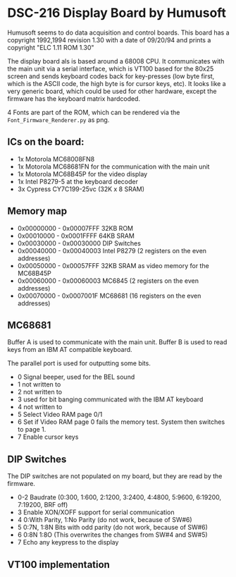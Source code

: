 # DSC-216 Display Board by Humusoft

Humusoft seems to do data acquisition and control boards. This board has a copyright 1992,1994 revision 1.30 with a date of 09/20/94 and prints a copyright "ELC 1.11 ROM 1.30"

The display board als is based around a 68008 CPU. It communicates with the main unit via a serial interface, which is VT100 based for the 80x25 screen and sends keyboard codes back for key-presses (low byte first, which is the ASCII code, the high byte is for cursor keys, etc). It looks like a very generic board, which could be used for other hardware, except the firmware has the keyboard matrix hardcoded.

4 Fonts are part of the ROM, which can be rendered via the `Font_Firmware_Renderer.py` as png.

## ICs on the board:

- 1x Motorola MC68008FN8
- 1x Motorola MC68681FN for the communication with the main unit
- 1x Motorola MC68B45P for the video display
- 1x Intel P8279-5 at the keyboard decoder
- 3x Cypress CY7C199-25vc (32K x 8 SRAM)

## Memory map

- 0x00000000 - 0x00007FFF 32KB ROM
- 0x00010000 - 0x0001FFFF 64KB SRAM
- 0x00030000 - 0x00030000 DIP Switches
- 0x00040000 - 0x00040003 Intel P8279 (2 registers on the even addresses)
- 0x00050000 - 0x00057FFF 32KB SRAM as video memory for the MC68B45P
- 0x00060000 - 0x00060003 MC6845 (2 registers on the even addresses)
- 0x00070000 - 0x0007001F MC68681 (16 registers on the even addresses)

## MC68681

Buffer A is used to communicate with the main unit.
Buffer B is used to read keys from an IBM AT compatible keyboard.

The parallel port is used for outputting some bits.

- 0 Signal beeper, used for the BEL sound
- 1 not written to
- 2 not written to
- 3 used for bit banging communicated with the IBM AT keyboard
- 4 not written to
- 5 Select Video RAM page 0/1
- 6 Set if Video RAM page 0 fails the memory test. System then switches to page 1.
- 7 Enable cursor keys

## DIP Switches

The DIP switches are not populated on my board, but they are read by the firmware.

- 0-2 Baudrate (0:300, 1:600, 2:1200, 3:2400, 4:4800, 5:9600, 6:19200, 7:19200, BRF off)
- 3 Enable XON/XOFF support for serial communication
- 4 0:With Parity, 1:No Parity (do not work, because of SW#6)
- 5 0:7N, 1:8N Bits with odd parity (do not work, because of SW#6)
- 6 0:8N 1:8O (This overwrites the changes from SW#4 and SW#5)
- 7 Echo any keypress to the display

## VT100 implementation

